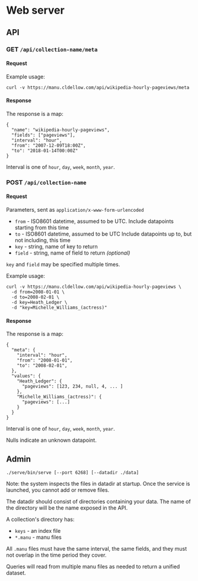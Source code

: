 # Web server

## API

### GET `/api/collection-name/meta`

#### Request

Example usage:

```
curl -v https://manu.cldellow.com/api/wikipedia-hourly-pageviews/meta
```

#### Response

The response is a map:

```
{
  "name": "wikipedia-hourly-pageviews",
  "fields": ["pageviews"],
  "interval": "hour",
  "from": "2007-12-09T18:00Z",
  "to": "2018-01-14T00:00Z"
}
```

Interval is one of `hour`, `day`, `week`, `month`, `year`.

### POST `/api/collection-name`

#### Request

Parameters, sent as `application/x-www-form-urlencoded`

* `from` - ISO8601 datetime, assumed to be UTC. Include datapoints starting from this time
* `to` - ISO8601 datetime, assumed to be UTC Include datapoints up to, but not including, this time
* `key` - string, name of key to return
* `field` - string, name of field to return _(optional)_

`key` and `field` may be specified multiple times.

Example usage:

```
curl -v https://manu.cldellow.com/api/wikipedia-hourly-pageviews \
  -d from=2008-01-01 \
  -d to=2008-02-01 \
  -d key=Heath_Ledger \
  -d "key=Michelle_Williams_(actress)"
```

#### Response

The response is a map:

```
{
  "meta": {
    "interval": "hour",
    "from": "2008-01-01",
    "to": "2008-02-01",
  },
  "values": {
    "Heath_Ledger": {
      "pageviews": [123, 234, null, 4, ... ]
    },
    "Michelle_Williams_(actress)": {
      "pageviews": [...]
    }
  }
}
```

Interval is one of `hour`, `day`, `week`, `month`, `year`.

Nulls indicate an unknown datapoint.

## Admin

`./serve/bin/serve [--port 6268] [--datadir ./data]`

Note: the system inspects the files in datadir at startup. Once the service
is launched, you cannot add or remove files.

The datadir should consist of directories containing your data. The
name of the directory will be the name exposed in the API.

A collection's directory has:
- `keys` - an index file
- `*.manu` - manu files

All `.manu` files must have the same interval, the same fields, 
and they must not overlap in the time period they cover.

Queries will read from multiple manu files as needed to return
a unified dataset.
